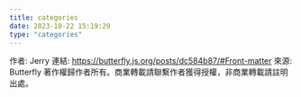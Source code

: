 ```yaml
---
title: categories
date: 2023-10-22 15:19:29
type: "categories"
---
```


作者: Jerry
連結: https://butterfly.js.org/posts/dc584b87/#Front-matter
來源: Butterfly
著作權歸作者所有。商業轉載請聯繫作者獲得授權，非商業轉載請註明出處。
